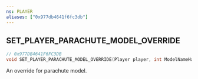 ```yaml
---
ns: PLAYER
aliases: ["0x977db4641f6fc3db"]
---
```

## SET_PLAYER_PARACHUTE_MODEL_OVERRIDE

```c
// 0x977DB4641F6FC3DB
void SET_PLAYER_PARACHUTE_MODEL_OVERRIDE(Player player, int ModelNameHash);
```

An override for parachute model.

